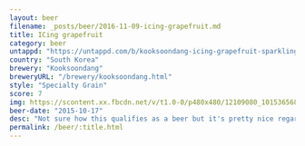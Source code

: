 ```yaml
---
layout: beer
filename: _posts/beer/2016-11-09-icing-grapefruit.md
title: ICing grapefruit
category: beer
untappd: "https://untappd.com/b/kooksoondang-icing-grapefruit-sparkling-rice-brew/815374"
country: "South Korea"
brewery: "Kooksoondang"
breweryURL: "/brewery/kooksoondang.html"
style: "Specialty Grain"
score: 7
img: https://scontent.xx.fbcdn.net/v/t1.0-0/p480x480/12109080_10153656865268745_8515065510187069262_n.jpg?_nc_cat=109&_nc_ht=scontent.xx&oh=82d73abc41e71f807eeab7865f5ce75d&oe=5D8D26AF
beer-date: "2015-10-17"
desc: "Not sure how this qualifies as a beer but it's pretty nice regardless"
permalink: /beer/:title.html
---
```


